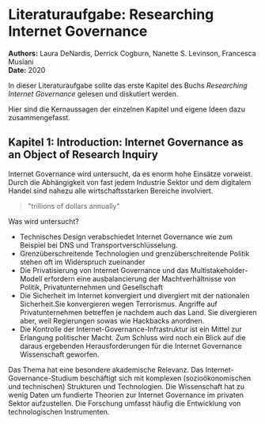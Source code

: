 # Literaturaufgabe:  Researching Internet Governance
**Authors:** Laura DeNardis, Derrick Cogburn, Nanette S. Levinson, Francesca Musiani<br>
**Date:** 2020

In dieser Literaturaufgabe sollte das erste Kapitel des Buchs *Researching Internet Governance* gelesen und diskutiert werden.

Hier sind die Kernaussagen der einzelnen Kapitel und eigene Ideen dazu zusammengefasst. 

## Kapitel 1: Introduction: Internet Governance as an Object of Research Inquiry

Internet Governance wird untersucht, da es enorm hohe Einsätze vorweist. Durch die Abhängigkeit von fast jedem Industrie Sektor und dem digitalem Handel sind nahezu alle wirtschaftsstarken Bereiche involviert. 

> "trillions of dollars annually"


Was wird untersucht?
- Technisches Design verabschiedet Internet Governance wie zum Beispiel bei DNS und Transportverschlüsselung.
- Grenzüberschreitende Technologien und grenzüberschreitende Politik stehen oft im Widerspruch zueinander
- Die Privatisierung von Internet Governance und das Multistakeholder-Modell erfordern eine ausbalancierung der Machtverhältnisse von Politik, Privatunternehmen und Gesellschaft
- Die Sicherheit im Internet konvergiert und divergiert mit der nationalen Sicherheit.Sie konvergieren wegen Terrorismus. Angriffe auf Privatunternehmen betreffen je nachdem auch das Land. Sie divergieren aber, weil Regierungen sowas wie Hackbacks anordnen.
- Die Kontrolle der Internet-Governance-Infrastruktur ist ein Mittel zur Erlangung politischer Macht. Zum Schluss wird noch ein Blick auf die daraus ergebenden Herausforderungen für die Internet Governance Wissenschaft geworfen.

Das Thema hat eine besondere akademische Relevanz. Das Internet-Governance-Studium beschäftigt sich mit komplexen (sozioökonomischen und technischen) Strukturen und Technologien. Die Wissenschaft hat zu wenig Daten um fundierte Theorien zur Internet Governance im privaten Sektor aufzustellen. Die Forschung umfasst häufig die Entwicklung von technologischen Instrumenten.